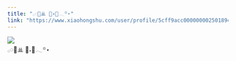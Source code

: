 ```yaml
---
title: "𓂂𓏸🐣ꔣ 🫧˖🛀𓂃꙳⋆"
link: "https://www.xiaohongshu.com/user/profile/5cff9acc0000000025018949/"
---
```


<img src="http://sns-webpic-qc.xhscdn.com/202409111512/5bc7715c8822ac45912282c7977266c3/1040g2sg30ufhlo1p5a0g5n7vjb69b2a91n6ji2o!nc_n_nwebp_mw_1" /><br />𓂂𓏸🐣ꔣ 🫧˖🛀𓂃꙳⋆
